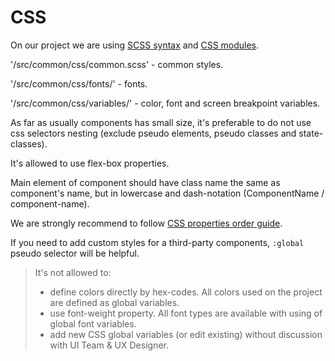 # CSS

On our project we are using [SCSS syntax](https://sass-lang.com/guide) and [CSS modules](https://github.com/css-modules/css-modules).

'/src/common/css/common.scss' - common styles.

'/src/common/css/fonts/' - fonts.

'/src/common/css/variables/' - color, font and screen breakpoint variables.

As far as usually components has small size, it's preferable to do not use css selectors nesting (exclude pseudo elements, pseudo classes and state-classes).

It's allowed to use flex-box properties.

Main element of component should have class name the same as component's name, but in lowercase and dash-notation (ComponentName / component-name).

We are strongly recommend to follow [CSS properties order guide](https://css-tricks.com/poll-results-how-do-you-order-your-css-properties/).

If you need to add custom styles for a third-party components, `:global` pseudo selector will be helpful.

> It's not allowed to:
>
> - define colors directly by hex-codes. All colors used on the project are defined as global variables.
> - use font-weight property. All font types are available with using of global font variables.
> - add new CSS global variables (or edit existing) without discussion with UI Team & UX Designer.
